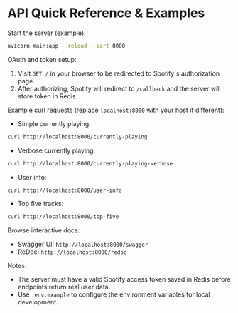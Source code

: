 # API Quick Reference & Examples

Start the server (example):

```bash
uvicorn main:app --reload --port 8000
```

OAuth and token setup:

1. Visit `GET /` in your browser to be redirected to Spotify's authorization page.
2. After authorizing, Spotify will redirect to `/callback` and the server will store token in Redis.

Example curl requests (replace `localhost:8000` with your host if different):

- Simple currently playing:

```bash
curl http://localhost:8000/currently-playing
```

- Verbose currently playing:

```bash
curl http://localhost:8000/currently-playing-verbose
```

- User info:

```bash
curl http://localhost:8000/user-info
```

- Top five tracks:

```bash
curl http://localhost:8000/top-five
```

Browse interactive docs:

- Swagger UI: `http://localhost:8000/swagger`
- ReDoc: `http://localhost:8000/redoc`

Notes:
- The server must have a valid Spotify access token saved in Redis before endpoints return real user data.
- Use `.env.example` to configure the environment variables for local development.

